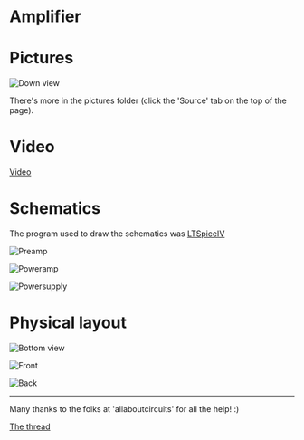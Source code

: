 Amplifier
=========

Pictures
========

![Down view](http://nbpt.eu/static/random/amplifier/down_view_pic.jpg "Down view")    


There's more in the pictures folder (click the 'Source' tab on the top of the page).

Video
=====

[Video](http://nbpt.eu/static/random/amplifier/movie.ogg "Video")


Schematics   
==========

The program used to draw the schematics was [LTSpiceIV](http://www.linear.com/designtools/software/ "LTSpiceIV")


![Preamp](http://nbpt.eu/static/random/amplifier/pre_amp.png "Preamp")

![Poweramp](http://nbpt.eu/static/random/amplifier/power_amp.png "Poweramp")

![Powersupply](http://nbpt.eu/static/random/amplifier/power_supply.png "Powersupply")


    

Physical layout    
===============    


![Bottom view](http://nbpt.eu/static/random/amplifier/down_view_layout.png "Down view")    



![Front](http://nbpt.eu/static/random/amplifier/front.png "Front")

![Back](http://nbpt.eu/static/random/amplifier/back.png "back")    



----------------------    



Many thanks to the folks at 'allaboutcircuits' for all the help! :)

[The thread](http://forum.allaboutcircuits.com/showthread.php?t=67419 "The thread")